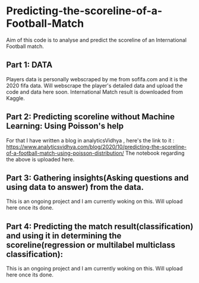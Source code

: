 # Predicting-the-scoreline-of-a-Football-Match
Aim of this code is to analyse and predict the scoreline of an International Football match.

## Part 1: DATA
Players data is personally webscraped by me from sofifa.com and it is the 2020 fifa data.
Will webscrape the player's detailed data and upload the code and data here soon.
International Match result is downloaded from Kaggle.

## Part 2: Predicting scoreline without Machine Learning: Using Poisson's help
For that I have written a blog in analyticsVidhya , here's the link to it : https://www.analyticsvidhya.com/blog/2020/10/predicting-the-scoreline-of-a-football-match-using-poisson-distribution/
The notebook regarding the above is uploaded here.

## Part 3: Gathering insights(Asking questions and using data to answer) from the data.
This is an ongoing project and I am currently woking on this. Will upload here once its done.

## Part 4: Predicting the match result(classification) and using it in determining the scoreline(regression or multilabel multiclass classification):
This is an ongoing project and I am currently woking on this. Will upload here once its done.
